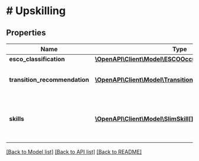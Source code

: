 # # Upskilling

## Properties

Name | Type | Description | Notes
------------ | ------------- | ------------- | -------------
**esco_classification** | [**\OpenAPI\Client\Model\ESCOOccupationValue**](ESCOOccupationValue.md) |  | [optional]
**transition_recommendation** | [**\OpenAPI\Client\Model\TransitionRecommendationValue[]**](TransitionRecommendationValue.md) | This field shows the list of transition recommendations. | [optional]
**skills** | [**\OpenAPI\Client\Model\SlimSkill[]**](SlimSkill.md) | This field shows the list of the combined skills according with the ESCO classification. | [optional]

[[Back to Model list]](../../README.md#models) [[Back to API list]](../../README.md#endpoints) [[Back to README]](../../README.md)
